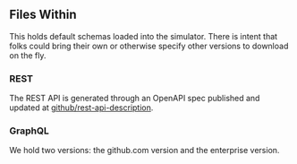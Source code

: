 ## Files Within

This holds default schemas loaded into the simulator. There is intent that folks could bring their own or otherwise specify other versions to download on the fly.

### REST

The REST API is generated through an OpenAPI spec published and updated at [github/rest-api-description](https://github.com/github/rest-api-description/tree/main/descriptions/api.github.com).

### GraphQL

We hold two versions: the github.com version and the enterprise version.
